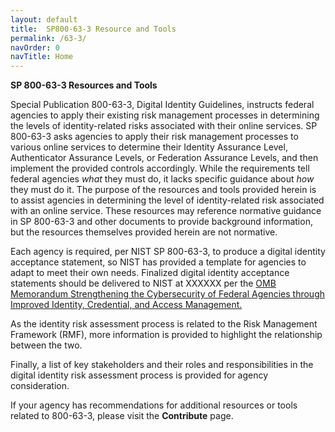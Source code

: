 ```yaml
---	
layout: default	
title:  SP800-63-3 Resource and Tools	
permalink: /63-3/	
navOrder: 0  
navTitle: Home  
---		
```

**SP 800-63-3 Resources and Tools**

Special Publication 800-63-3, Digital Identity Guidelines, instructs federal agencies to apply their existing risk management processes in determining the levels of identity-related risks associated with their online services. SP 800-63-3 asks agencies to apply their risk management processes to various online services to determine their Identity Assurance Level, Authenticator Assurance Levels, or Federation Assurance Levels, and then implement the provided controls accordingly. While the requirements tell federal agencies _what_ they must do, it lacks specific guidance about _how_ they must do it. The purpose of the resources and tools provided herein is to assist agencies in determining the level of identity-related risk associated with an online service. These resources may reference normative guidance in SP 800-63-3 and other documents to provide background information, but the resources themselves provided herein are not normative.

Each agency is required, per NIST SP 800-63-3, to produce a digital identity acceptance statement, so NIST has provided a template for agencies to adapt to meet their own needs. Finalized digital identity acceptance statements should be delivered to NIST at XXXXXX per the [OMB Memorandum Strengthening the Cybersecurity of Federal Agencies through Improved Identity, Credential, and Access Management.](https://policy.cio.gov/identity-draft/)

As the identity risk assessment process is related to the Risk Management Framework (RMF), more information is provided to highlight the relationship between the two.

Finally, a list of key stakeholders and their roles and responsibilities in the digital identity risk assessment process is provided for agency consideration.

If your agency has recommendations for additional resources or tools related to 800-63-3, please visit the **Contribute** page.